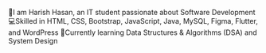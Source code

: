 👋I am Harish Hasan, an IT student passionate about Software Development
💻Skilled in HTML, CSS, Bootstrap, JavaScript, Java, MySQL, Figma, Flutter, and WordPress
🌱Currently learning Data Structures & Algorithms (DSA) and System Design

